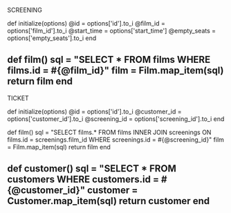 SCREENING

def initialize(options)
  @id = options['id'].to_i
  @film_id = options['film_id'].to_i
  @start_time = options['start_time']
  @empty_seats = options['empty_seats'].to_i
  end

  def film()
    sql = "SELECT * FROM films WHERE films.id = #{@film_id}"
    film = Film.map_item(sql)
    return film
  end
-------------------------------------------------------------------
TICKET

def initialize(options)
  @id = options['id'].to_i
  @customer_id = options['customer_id'].to_i
  @screening_id = options['screening_id'].to_i
end

def film()
  sql = "SELECT films.* FROM films INNER JOIN screenings ON films.id = screenings.film_id WHERE screenings.id = #{@screening_id}"
  film = Film.map_item(sql)
  return film
end

def customer()
  sql = "SELECT * FROM customers WHERE customers.id = #{@customer_id}"
  customer = Customer.map_item(sql)
  return customer
end
-------------------------------------------------------------------





